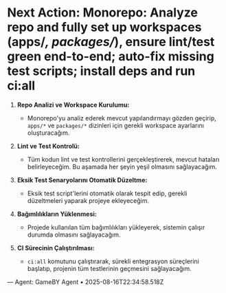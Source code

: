 # Next Action: Monorepo: Analyze repo and fully set up workspaces (apps/*, packages/*), ensure lint/test green end-to-end; auto-fix missing test scripts; install deps and run ci:all

1. **Repo Analizi ve Workspace Kurulumu:**
   - Monorepo'yu analiz ederek mevcut yapılandırmayı gözden geçirip, `apps/*` ve `packages/*` dizinleri için gerekli workspace ayarlarını oluşturacağım.

2. **Lint ve Test Kontrolü:**
   - Tüm kodun lint ve test kontrollerini gerçekleştirerek, mevcut hataları belirleyeceğim. Bu aşamada her şeyin yeşil olmasını sağlayacağım.

3. **Eksik Test Senaryolarını Otomatik Düzeltme:**
   - Eksik test script'lerini otomatik olarak tespit edip, gerekli düzeltmeleri yaparak projeye ekleyeceğim.

4. **Bağımlılıkların Yüklenmesi:**
   - Projede kullanılan tüm bağımlılıkları yükleyerek, sistemin çalışır durumda olmasını sağlayacağım.

5. **CI Sürecinin Çalıştırılması:**
   - `ci:all` komutunu çalıştırarak, sürekli entegrasyon süreçlerini başlatıp, projenin tüm testlerinin geçmesini sağlayacağım.

— Agent: GameBY Agent • 2025-08-16T22:34:58.518Z
